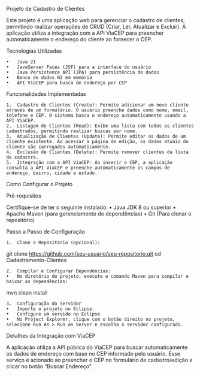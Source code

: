 Projeto de Cadastro de Clientes

Este projeto é uma aplicação web para gerenciar o cadastro de clientes, permitindo realizar operações de CRUD (Criar, Ler, Atualizar e Excluir). A aplicação utiliza a integração com a API ViaCEP para preencher automaticamente o endereço do cliente ao fornecer o CEP.

Tecnologias Utilizadas

	•	Java 21
	•	JavaServer Faces (JSF) para a interface do usuário
	•	Java Persistence API (JPA) para persistência de dados
	•	Banco de dados H2 em memória
	•	API ViaCEP para busca de endereço por CEP
	

Funcionalidades Implementadas

	1.	Cadastro de Clientes (Create): Permite adicionar um novo cliente através de um formulário. O usuário preenche dados como nome, email, telefone e CEP. O sistema busca o endereço automaticamente usando a API ViaCEP.
	2.	Listagem de Clientes (Read): Exibe uma lista com todos os clientes cadastrados, permitindo realizar buscas por nome.
	3.	Atualização de Clientes (Update): Permite editar os dados de um cliente existente. Ao acessar a página de edição, os dados atuais do cliente são carregados automaticamente.
	4.	Exclusão de Clientes (Delete): Permite remover clientes da lista de cadastro.
	5.	Integração com a API ViaCEP: Ao inserir o CEP, a aplicação consulta a API ViaCEP e preenche automaticamente os campos de endereço, bairro, cidade e estado.

Como Configurar o Projeto

Pré-requisitos

Certifique-se de ter o seguinte instalado:
	•	Java JDK 8 ou superior
	•	Apache Maven (para gerenciamento de dependências)
	•	Git (Para clonar o repositório)

Passo a Passo de Configuração

	1.	Clone o Repositório (opcional):

git clone https://github.com/seu-usuario/seu-repositorio.git
cd Cadastramento-Clientes


	2.	Compilar e Configurar Dependências:
	•	No diretório do projeto, execute o comando Maven para compilar e baixar as dependências:

mvn clean install


	3.	Configuração do Servidor
	•	Importe o projeto no Eclipse.
	•	Configure um servido no Eclipse
	•	No Project Explorer, clique com o botão direito no projeto, selecione Run As > Run on Server e escolha o servidor configurado.

Detalhes da Integração com ViaCEP

A aplicação utiliza a API pública do ViaCEP para buscar automaticamente os dados de endereço com base no CEP informado pelo usuário. Esse serviço é acionado ao preencher o CEP no formulário de cadastro/edição e clicar no botão “Buscar Endereço”.